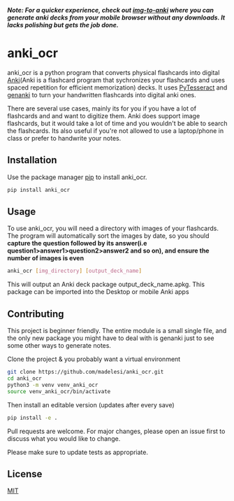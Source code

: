 ***Note: For a quicker experience, check out [img-to-anki](https://madelesi.github.io/img-to-anki-TEST/) where you can generate anki decks from your mobile browser without any downloads. It lacks polishing but gets the job done.***

# anki_ocr

anki_ocr is a python program that converts physical flashcards into digital [Anki](https://apps.ankiweb.net)(Anki is a flashcard program that sychronizes your flashcards and uses spaced repetition for efficient memorization) decks. It uses [PyTesseract](https://pypi.org/project/pytesseract/) and [genanki](https://github.com/kerrickstaley/genanki) to turn your handwritten flashcards into digital anki ones.

There are several use cases, mainly its for you if you have a lot of flashcards and and want to digitize them. Anki does support image flashcards, but it would take a lot of time and you wouldn't be able to search the flashcards. Its also useful if you're not allowed to use a laptop/phone in class or prefer to handwrite your notes.

## Installation

Use the package manager [pip](https://pip.pypa.io/en/stable/) to install anki_ocr.

```bash
pip install anki_ocr
```

## Usage
To use anki_ocr, you will need a directory with images of your flashcards. The program will automatically sort the images by date, so you should **capture the question followed by its answer(i.e question1>answer1>question2>answer2 and so on), and ensure the number of images is even**

```bash
anki_ocr [img_directory] [output_deck_name]
```

This will output an Anki deck package output_deck_name.apkg. This package can be imported into the Desktop or mobile Anki apps

## Contributing
This project is beginner friendly. The entire module is a small single file, and the only new package you might have to deal with is genanki just to see some other ways to generate notes.

Clone the project & you probably want a virtual environment
```bash
git clone https://github.com/madelesi/anki_ocr.git
cd anki_ocr
python3 -m venv venv_anki_ocr
source venv_anki_ocr/bin/activate
```
Then install an editable version (updates after every save)
```bash
pip install -e .
```


Pull requests are welcome. For major changes, please open an issue first to discuss what you would like to change.

Please make sure to update tests as appropriate.

## License
[MIT](https://choosealicense.com/licenses/mit/)